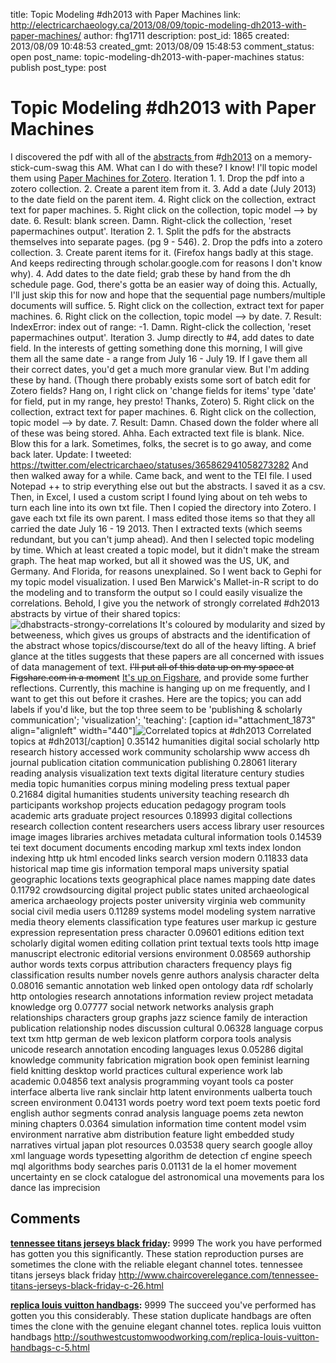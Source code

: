 title: Topic Modeling #dh2013 with Paper Machines
link: http://electricarchaeology.ca/2013/08/09/topic-modeling-dh2013-with-paper-machines/
author: fhg1711
description: 
post_id: 1865
created: 2013/08/09 10:48:53
created_gmt: 2013/08/09 15:48:53
comment_status: open
post_name: topic-modeling-dh2013-with-paper-machines
status: publish
post_type: post

# Topic Modeling #dh2013 with Paper Machines

I discovered the pdf with all of the [abstracts ](http://dh2013.unl.edu/abstracts/)from #[dh2013](http://dh2013.unl.edu/) on a memory-stick-cum-swag this AM. What can I do with these? I know! I'll topic model them using [Paper Machines for Zotero](http://papermachines.org/). Iteration 1. 1\. Drop the pdf into a zotero collection. 2\. Create a parent item from it. 3\. Add a date (July 2013) to the date field on the parent item. 4\. Right click on the collection, extract text for paper machines. 5\. Right click on the collection, topic model --> by date. 6\. Result: blank screen. Damn. Right-click the collection, 'reset papermachines output'. Iteration 2. 1\. Split the pdfs for the abstracts themselves into separate pages. (pg 9 - 546). 2\. Drop the pdfs into a zotero collection. 3\. Create parent items for it. (Firefox hangs badly at this stage. And keeps redirecting through scholar.google.com for reasons I don't know why). 4\. Add dates to the date field; grab these by hand from the dh schedule page. God, there's gotta be an easier way of doing this. Actually, I'll just skip this for now and hope that the sequential page numbers/multiple documents will suffice. 5\. Right click on the collection, extract text for paper machines. 6\. Right click on the collection, topic model --> by date. 7\. Result: IndexError: index out of range: -1. Damn. Right-click the collection, 'reset papermachines output'. Iteration 3. Jump directly to #4, add dates to date field. In the interests of getting something done this morning, I will give them all the same date - a range from July 16 - July 19. If I gave them all their correct dates, you'd get a much more granular view. But I'm adding these by hand. (Though there probably exists some sort of batch edit for Zotero fields? Hang on, I right click on 'change fields for items' type 'date' for field, put in my range, hey presto! Thanks, Zotero) 5\. Right click on the collection, extract text for paper machines. 6\. Right click on the collection, topic model --> by date. 7\. Result: Damn. Chased down the folder where all of these was being stored. Ahha. Each extracted text file is blank. Nice. Blow this for a lark. Sometimes, folks, the secret is to go away, and come back later. Update: I tweeted: https://twitter.com/electricarchaeo/statuses/365862941058273282 And then walked away for a while. Came back, and went to the TEI file. I used Notepad ++ to strip everything else out but the abstracts. I saved it as a csv. Then, in Excel, I used a custom script I found lying about on teh webs to turn each line into its own txt file. Then I copied the directory into Zotero. I gave each txt file its own parent. I mass edited those items so that they all carried the date July 16 - 19 2013. Then I extracted texts (which seems redundant, but you can't jump ahead). And then I selected topic modeling by time. Which at least created a topic model, but it didn't make the stream graph. The heat map worked, but all it showed was the US, UK, and Germany. And Florida, for reasons unexplained. So I went back to Gephi for my topic model visualization. I used Ben Marwick's Mallet-in-R script to do the modeling and to transform the output so I could easily visualize the correlations. Behold, I give you the network of strongly correlated #dh2013 abstracts by virtue of their shared topics: ![dhabstracts-strongy-correlations](http://electricarchaeologist.files.wordpress.com/2013/08/dhabstracts-strongy-correlations.png) It's coloured by modularity and sized by betweeness, which gives us groups of abstracts and the identification of the abstract whose topics/discourse/text do all of the heavy lifting. A brief glance at the titles suggests that these papers are all concerned with issues of data management of text. <del>I'll put all of this data up on my space at Figshare.com in a momen</del>t [It's up on Figshare](http://figshare.com/articles/_dh2013_abstracts/768455), and provide some further reflections. Currently, this machine is hanging up on me frequently, and I want to get this out before it crashes. Here are the topics; you can add labels if you'd like, but the top three seem to be 'publishing & scholarly communication'; 'visualization'; 'teaching': [caption id="attachment_1873" align="alignleft" width="440"]![Correlated topics at #dh2013](http://electricarchaeologist.files.wordpress.com/2013/08/correlated-topics.png) Correlated topics at #dh2013[/caption] 0.35142 humanities digital social scholarly http research history accessed work community scholarship www access dh journal publication citation communication publishing 0.28061 literary reading analysis visualization text texts digital literature century studies media topic humanities corpus mining modeling press textual paper 0.21684 digital humanities students university teaching research dh participants workshop projects education pedagogy program tools academic arts graduate project resources 0.18993 digital collections research collection content researchers users access library user resources image images libraries archives metadata cultural information tools 0.14539 tei text document documents encoding markup xml texts index london indexing http uk html encoded links search version modern 0.11833 data historical map time gis information temporal maps university spatial geographic locations texts geographical place names mapping date dates 0.11792 crowdsourcing digital project public states united archaeological america archaeology projects poster university virginia web community social civil media users 0.11289 systems model modeling system narrative media theory elements classification type features user markup ic gesture expression representation press character 0.09601 editions edition text scholarly digital women editing collation print textual texts tools http image manuscript electronic editorial versions environment 0.08569 authorship author words texts corpus attribution characters frequency plays fig classification results number novels genre authors analysis character delta 0.08016 semantic annotation web linked open ontology data rdf scholarly http ontologies research annotations information review project metadata knowledge org 0.07777 social network networks analysis graph relationships characters group graphs jazz science family de interaction publication relationship nodes discussion cultural 0.06328 language corpus text txm http german de web lexicon platform corpora tools analysis unicode research annotation encoding languages lexus 0.05286 digital knowledge community fabrication migration book open feminist learning field knitting desktop world practices cultural experience work lab academic 0.04856 text analysis programming voyant tools ca poster interface alberta live rank sinclair http latent environments ualberta touch screen environment 0.04131 words poetry word text poem texts poetic ford english author segments conrad analysis language poems zeta newton mining chapters 0.0364 simulation information time content model vsim environment narrative abm distribution feature light embedded study narratives virtual japan plot resources 0.03538 query search google alloy xml language words typesetting algorithm de detection cf engine speech mql algorithms body searches paris 0.01131 de la el homer movement uncertainty en se clock catalogue del astronomical una movements para los dance las imprecision

## Comments

**[tennessee titans jerseys black friday](#11260 "2013-11-27 23:21:23"):** 9999 The work you have performed has gotten you this significantly. These station reproduction purses are sometimes the clone with the reliable elegant channel totes. tennessee titans jerseys black friday http://www.chaircoverelegance.com/tennessee-titans-jerseys-black-friday-c-26.html

**[replica louis vuitton handbags](#11259 "2013-11-27 23:21:14"):** 9999 The succeed you've performed has gotten you this considerably. These station duplicate handbags are often times the clone with the genuine elegant channel totes. replica louis vuitton handbags http://southwestcustomwoodworking.com/replica-louis-vuitton-handbags-c-5.html

